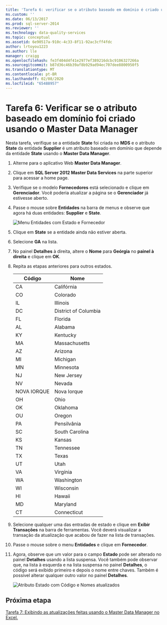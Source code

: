 ```yaml
---
title: 'Tarefa 6: verificar se o atributo baseado em domínio é criado usando Master Data Manager | Microsoft Docs'
ms.custom: ''
ms.date: 06/13/2017
ms.prod: sql-server-2014
ms.reviewer: ''
ms.technology: data-quality-services
ms.topic: conceptual
ms.assetid: 6e90517a-910c-4c33-8f11-92ac3cff4fdc
author: lrtoyou1223
ms.author: lle
manager: craigg
ms.openlocfilehash: fe3f404d4f41e2977ef389216dcbc9106327266a
ms.sourcegitcommit: b87d36c46b39af8b929ad94ec707dee8800950f5
ms.translationtype: MT
ms.contentlocale: pt-BR
ms.lasthandoff: 02/08/2020
ms.locfileid: "65488957"
---
```

# <a name="task-6-verify-that-the-domain-based-attribute-is-created-using-master-data-manager"></a>Tarefa 6: Verificar se o atributo baseado em domínio foi criado usando o Master Data Manager
  Nesta tarefa, verifique se a entidade **State** foi criada no **MDS** e o atributo **State** da entidade **Supplier** é um atributo baseado em domínio que depende da entidade **State** usando o **Master Data Manager**.  
  
1.  Alterne para o aplicativo Web **Master Data Manager**.  
  
2.  Clique em **SQL Server 2012 Master Data Services** na parte superior para acessar a home page.  
  
3.  Verifique se o modelo **Fornecedores** está selecionado e clique em **Gerenciador**. Você poderia atualizar a página se o **Gerenciador** já estivesse aberto.  
  
4.  Passe o mouse sobre **Entidades** na barra de menus e observe que agora há duas entidades: **Supplier** e **State**.  
  
     ![Menu Entidades com Estado e Fornecedor](../../2014/tutorials/media/et-verifythatthedbaiscreatedusingmdm-01.jpg "Menu Entidades com Estado e Fornecedor")  
  
5.  Clique em **State** se a entidade ainda não estiver aberta.  
  
6.  Selecione **GA** na lista.  
  
7.  No painel **Detalhes** à direita, altere o **Nome** para **Geórgia** no **painel à direita** e clique em **OK**.  
  
8.  Repita as etapas anteriores para outros estados.  
  
    |Código|Nome|  
    |----------|----------|  
    |CA|Califórnia|  
    |CO|Colorado|  
    |IL|Illinois|  
    |DC|District of Columbia|  
    |FL|Florida|  
    |AL|Alabama|  
    |KY|Kentucky|  
    |MA|Massachusetts|  
    |AZ|Arizona|  
    |MI|Michigan|  
    |MN|Minnesota|  
    |NJ|New Jersey|  
    |NV|Nevada|  
    |NOVA IORQUE|Nova Iorque|  
    |OH|Ohio|  
    |OK|Oklahoma|  
    |OU|Oregon|  
    |PA|Pensilvânia|  
    |SC|South Carolina|  
    |KS|Kansas|  
    |TN|Tennessee|  
    |TX|Texas|  
    |UT|Utah|  
    |VA|Virgínia|  
    |WA|Washington|  
    |WI|Wisconsin|  
    |HI|Hawaii|  
    |MD|Maryland|  
    |CT|Connecticut|  
  
9. Selecione qualquer uma das entradas de estado e clique em **Exibir Transações** na barra de ferramentas. Você deverá visualizar a transação da atualização que acabou de fazer na lista de transações.  
  
10. Passe o mouse sobre o menu **Entidades** e clique em **Fornecedor**.  
  
11. Agora, observe que um valor para o campo **Estado** pode ser alterado no painel **Detalhes** usando a lista suspensa. Você também pode observar que, na lista à esquerda e na lista suspensa no painel **Detalhes**, o código será exibido primeiro e depois o nome entre chaves. Também é possível alterar qualquer outro valor no painel **Detalhes**.  
  
     ![Atributo Estado com Código e Nomes atualizados](../../2014/tutorials/media/et-verifythatthedbaiscreatedusingmdm-02.jpg "Atributo Estado com Código e Nomes atualizados")  
  
## <a name="next-step"></a>Próxima etapa  
 [Tarefa 7: Exibindo as atualizações feitas usando o Master Data Manager no Excel.](../../2014/tutorials/task-7-viewing-updates-made-using-master-data-manager-in-excel.md)  
  
  
